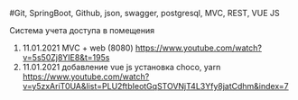 #Git, SpringBoot, Github, json, swagger, postgresql, MVC, REST, VUE JS

Система учета доступа в помещения

1) 11.01.2021 MVC + web (8080) https://www.youtube.com/watch?v=5s50Zj8YIE8&t=195s
2) 11.01.2021 добавление vue js установка choco, yarn https://www.youtube.com/watch?v=y5zxAriT0UA&list=PLU2ftbIeotGqSTOVNjT4L3Yfy8jatCdhm&index=7
